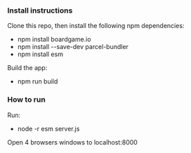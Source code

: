 ### Install instructions
Clone this repo, then install the following npm dependencies:

* npm install boardgame.io
* npm install --save-dev parcel-bundler
* npm install esm

Build the app:

* npm run build

### How to run

Run:

* node -r esm server.js

Open 4 browsers windows to localhost:8000


